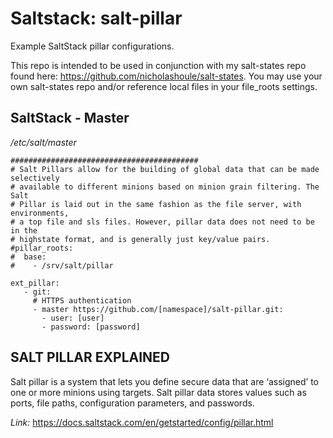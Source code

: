 # Saltstack: salt-pillar

Example SaltStack pillar configurations.

This repo is intended to be used in conjunction with my salt-states repo found here: https://github.com/nicholashoule/salt-states. You may use your own salt-states repo and/or reference local files in your file_roots settings.

## SaltStack - Master
*/etc/salt/master*

```
##########################################
# Salt Pillars allow for the building of global data that can be made selectively
# available to different minions based on minion grain filtering. The Salt
# Pillar is laid out in the same fashion as the file server, with environments,
# a top file and sls files. However, pillar data does not need to be in the
# highstate format, and is generally just key/value pairs.
#pillar_roots:
#  base:
#    - /srv/salt/pillar

ext_pillar:
   - git:
     # HTTPS authentication
     - master https://github.com/[namespace]/salt-pillar.git:
       - user: [user]
       - password: [password]
```


## SALT PILLAR EXPLAINED

Salt pillar is a system that lets you define secure data that are ‘assigned’ to one or more minions using targets. Salt pillar data stores values such as ports, file paths, configuration parameters, and passwords.

*Link:* https://docs.saltstack.com/en/getstarted/config/pillar.html
